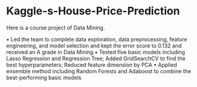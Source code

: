 # Kaggle-s-House-Price-Prediction

Here is a course project of Data Mining.

• Led the team to complete data exploration, data preprocessing, feature engineering, and model selection and kept 
the error score to 0.132 and received an A grade in Data Mining
• Tested five basic models including Lasso Regression and Regression Tree; Added GridSearchCV to find the best 
hyperparameters; Reduced feature dimension by PCA
• Applied ensemble method including Random Forests and Adaboost to combine the best-performing basic models
